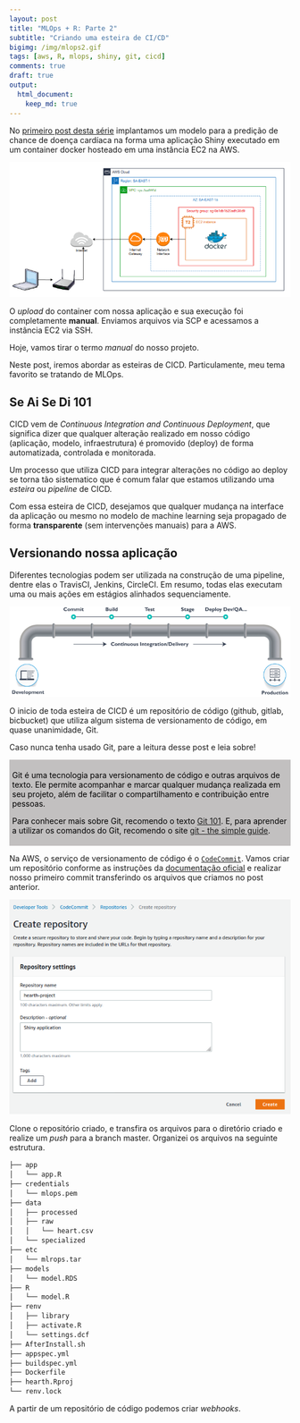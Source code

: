 ```yaml
---
layout: post
title: "MLOps + R: Parte 2"
subtitle: "Criando uma esteira de CI/CD"
bigimg: /img/mlops2.gif
tags: [aws, R, mlops, shiny, git, cicd]
comments: true
draft: true
output:
  html_document:
    keep_md: true
---
```


No [primeiro post desta série](https://blog.adelmofilho.com/2020-09-30-mlops1/) implantamos um modelo para a predição de chance de doença cardíaca na forma uma aplicação Shiny executado em um container docker hosteado em uma instância EC2 na AWS.

![](../img/draw.png)

O *upload* do container com nossa aplicação e sua execução foi completamente **manual**. Enviamos arquivos via SCP e acessamos a instância EC2 via SSH.

Hoje, vamos tirar o termo *manual* do nosso projeto.

Neste post, iremos abordar as esteiras de CICD. Particulamente, meu tema favorito se tratando de MLOps.

## Se Ai Se Di 101

CICD vem de *Continuous Integration and Continuous Deployment*, que significa dizer que qualquer alteração realizado em nosso código (aplicação, modelo, infraestrutura) é promovido (deploy) de forma automatizada, controlada e monitorada.

Um processo que utiliza CICD para integrar alterações no código ao deploy se torna tão sistematico que é comum falar que estamos utilizando uma *esteira* ou *pipeline* de CICD.

Com essa esteira de CICD, desejamos que qualquer mudança na interface da aplicação ou mesmo no modelo de machine learning seja propagado de forma **transparente** (sem intervenções manuais) para a AWS.

## Versionando nossa aplicação

Diferentes tecnologias podem ser utilizada na construção de uma pipeline, dentre elas o TravisCI, Jenkins, CircleCI. Em resumo, todas elas executam uma ou mais ações em estágios alinhados sequenciamente.

![](../img/pipeline.png)

O inicio de toda esteira de CICD é um repositório de código (github, gitlab, bicbucket) que utiliza algum sistema de versionamento de código, em quase unanimidade, Git.

Caso nunca tenha usado Git, pare a leitura desse post e leia sobre!

<div class="panel" style = "display: inline-block; background: #c2c0c0; padding: 5px;">
  
  <p style = "color: black">
  Git é uma tecnologia para versionamento de código e outras arquivos de texto. Ele permite acompanhar e marcar qualquer mudança realizada em seu projeto, além de facilitar o compartilhamento e contribuição entre pessoas.
  </p>
  
  <p style = "color: black">
  Para conhecer mais sobre Git, recomendo o texto <a href = "https://medium.com/@itswisdomagain/git-101-introduction-to-git-for-newbies-bb14f6f9fc1">Git 101</a>. E, para aprender a utilizar os comandos do Git, recomendo o site <a href="https://rogerdudler.github.io/git-guide/">git - the simple guide</a>.
  </p>
</div>
  
Na AWS, o serviço de versionamento de código é o [`CodeCommit`](). Vamos criar um repositório conforme as instruções da [documentação oficial](https://docs.aws.amazon.com/codecommit/latest/userguide/getting-started.html) e realizar nosso primeiro commit transferindo os arquivos que criamos no post anterior.

![](../img/codecommit.png)

Clone o repositório criado, e transfira os arquivos para o diretório criado e realize um *push* para a branch master. Organizei os arquivos na seguinte estrutura.

```sh
├── app
│   └── app.R
├── credentials
│   └── mlops.pem
├── data
│   ├── processed
│   ├── raw
│   │   └── heart.csv
│   └── specialized
├── etc
│   └── mlrops.tar
├── models
│   └── model.RDS
├── R
│   └── model.R
├── renv
│   ├── library
│   ├── activate.R
│   └── settings.dcf
├── AfterInstall.sh
├── appspec.yml
├── buildspec.yml
├── Dockerfile
├── hearth.Rproj
└── renv.lock
```

A partir de um repositório de código podemos criar *webhooks*.

